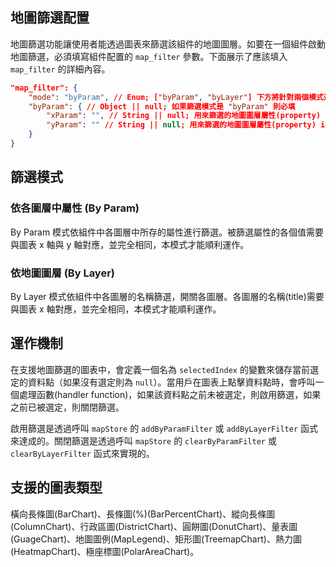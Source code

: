 ## 地圖篩選配置

地圖篩選功能讓使用者能透過圖表來篩選該組件的地圖圖層。如要在一個組件啟動地圖篩選，必須填寫組件配置的 `map_filter` 參數。下面展示了應該填入 `map_filter` 的詳細內容。

```json
"map_filter": {
    "mode": "byParam", // Enum; ["byParam", "byLayer"] 下方將針對兩個模式進行說明
	"byParam": { // Object || null; 如果篩選模式是 "byParam" 則必填
		"xParam": "", // String || null; 用來篩選的地圖圖層屬性(property) id
		"yParam": "" // String || null; 用來篩選的地圖圖層屬性(property) id
	}
}
```

## 篩選模式

### 依各圖層中屬性 (By Param)

By Param 模式依組件中各圖層中所存的屬性進行篩選。被篩選屬性的各個值需要與圖表 x 軸與 y 軸對應，並完全相同，本模式才能順利運作。

### 依地圖圖層 (By Layer)

By Layer 模式依組件中各圖層的名稱篩選，開關各圖層。各圖層的名稱(title)需要與圖表 x 軸對應，並完全相同，本模式才能順利運作。

## 運作機制

在支援地圖篩選的圖表中，會定義一個名為 `selectedIndex` 的變數來儲存當前選定的資料點（如果沒有選定則為 `null`）。當用戶在圖表上點擊資料點時，會呼叫一個處理函數(handler function)，如果該資料點之前未被選定，則啟用篩選，如果之前已被選定，則關閉篩選。

啟用篩選是透過呼叫 `mapStore` 的 `addByParamFilter` 或 `addByLayerFilter` 函式來達成的。關閉篩選是透過呼叫 `mapStore` 的 `clearByParamFilter` 或 `clearByLayerFilter` 函式來實現的。

## 支援的圖表類型

橫向長條圖(BarChart)、長條圖(%)(BarPercentChart)、縱向長條圖(ColumnChart)、行政區圖(DistrictChart)、圓餅圖(DonutChart)、量表圖(GuageChart)、地圖圖例(MapLegend)、矩形圖(TreemapChart)、熱力圖(HeatmapChart)、極座標圖(PolarAreaChart)。
